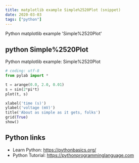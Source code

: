 ```yaml
---
title: matplotlib example Simple%2520Plot (snippet)
date: 2020-03-03
tags: ["python"]
---
```

Python matplotlib example 'Simple%2520Plot'


## python Simple%2520Plot

Python matplotlib example: Simple%2520Plot

```python
# coding: utf-8
from pylab import *

t = arange(0.0, 2.0, 0.01)
s = sin(2*pi*t)
plot(t, s)

xlabel('time (s)')
ylabel('voltage (mV)')
title('About as simple as it gets, folks')
grid(True)
show()


```

## Python links

- Learn Python: https://pythonbasics.org/
- Python Tutorial: https://pythonprogramminglanguage.com
